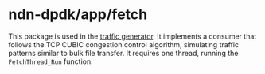 # ndn-dpdk/app/fetch

This package is used in the [traffic generator](../tg).
It implements a consumer that follows the TCP CUBIC congestion control algorithm, simulating traffic patterns similar to bulk file transfer.
It requires one thread, running the `FetchThread_Run` function.
